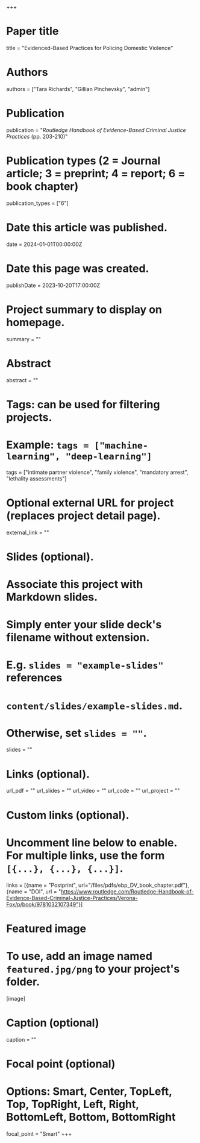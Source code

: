 +++
# Paper title
title = "Evidenced-Based Practices for Policing Domestic Violence"

# Authors
authors = ["Tara Richards", "Gillian Pinchevsky", "admin"]

# Publication
publication = "*Routledge Handbook of Evidence-Based Criminal Justice Practices* (pp. 203-210)"

# Publication types (2 = Journal article; 3 = preprint; 4 = report; 6 = book chapter)
publication_types = ["6"]

# Date this article was published.
date = 2024-01-01T00:00:00Z

# Date this page was created.
publishDate = 2023-10-20T17:00:00Z

# Project summary to display on homepage.
summary = ""

# Abstract
abstract = ""

# Tags: can be used for filtering projects.
# Example: `tags = ["machine-learning", "deep-learning"]`
tags = ["intimate partner violence", "family violence", "mandatory arrest", "lethality assessments"]

# Optional external URL for project (replaces project detail page).
external_link = ""

# Slides (optional).
#   Associate this project with Markdown slides.
#   Simply enter your slide deck's filename without extension.
#   E.g. `slides = "example-slides"` references 
#   `content/slides/example-slides.md`.
#   Otherwise, set `slides = ""`.
slides = ""

# Links (optional).
url_pdf = ""
url_slides = ""
url_video = ""
url_code = ""
url_project = ""

# Custom links (optional).
#   Uncomment line below to enable. For multiple links, use the form `[{...}, {...}, {...}]`.
links = [{name = "Postprint", url="/files/pdfs/ebp_DV_book_chapter.pdf"}, {name = "DOI", url = "https://www.routledge.com/Routledge-Handbook-of-Evidence-Based-Criminal-Justice-Practices/Verona-Fox/p/book/9781032107349"}]

# Featured image
# To use, add an image named `featured.jpg/png` to your project's folder. 
[image]
  # Caption (optional)
  caption = ""
  
  # Focal point (optional)
  # Options: Smart, Center, TopLeft, Top, TopRight, Left, Right, BottomLeft, Bottom, BottomRight
  focal_point = "Smart"
+++

